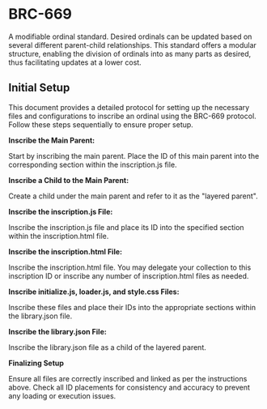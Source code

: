 # BRC-669
A modifiable ordinal standard. Desired ordinals can be updated based on several different parent-child relationships. This standard offers a modular structure, enabling the division of ordinals into as many parts as desired, thus facilitating updates at a lower cost.

## Initial Setup

This document provides a detailed protocol for setting up the necessary files and configurations to inscribe an ordinal using the BRC-669 protocol. Follow these steps sequentially to ensure proper setup.


**Inscribe the Main Parent:**

Start by inscribing the main parent. Place the ID of this main parent into the corresponding section within the inscription.js file.


**Inscribe a Child to the Main Parent:**

Create a child under the main parent and refer to it as the "layered parent".


**Inscribe the inscription.js File:**

Inscribe the inscription.js file and place its ID into the specified section within the inscription.html file.


**Inscribe the inscription.html File:**

Inscribe the inscription.html file. You may delegate your collection to this inscription ID or inscribe any number of inscription.html files as needed.


**Inscribe initialize.js, loader.js, and style.css Files:**

Inscribe these files and place their IDs into the appropriate sections within the library.json file.


**Inscribe the library.json File:**

Inscribe the library.json file as a child of the layered parent.


**Finalizing Setup**

Ensure all files are correctly inscribed and linked as per the instructions above. Check all ID placements for consistency and accuracy to prevent any loading or execution issues.
